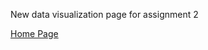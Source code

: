 New data visualization page for assignment 2

[Home Page]( https://cblue19.github.io/Casaus-Portfolio/)


